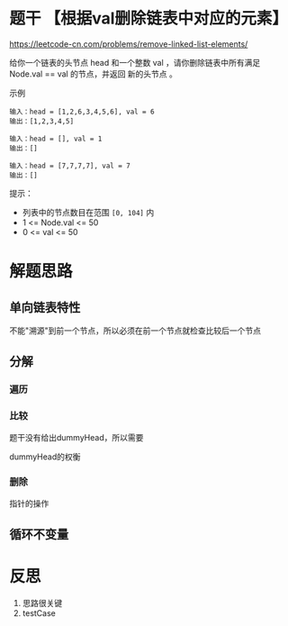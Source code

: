 # 题干 【根据val删除链表中对应的元素】
https://leetcode-cn.com/problems/remove-linked-list-elements/

给你一个链表的头节点 head 和一个整数 val ，请你删除链表中所有满足 Node.val == val 的节点，并返回 新的头节点 。

示例
```
输入：head = [1,2,6,3,4,5,6], val = 6
输出：[1,2,3,4,5]
```
```
输入：head = [], val = 1
输出：[]
```
```
输入：head = [7,7,7,7], val = 7
输出：[]
```
提示：
- 列表中的节点数目在范围 `[0, 104]` 内
- 1 <= Node.val <= 50
- 0 <= val <= 50

# 解题思路
## 单向链表特性
不能"溯源"到前一个节点，所以必须在前一个节点就检查比较后一个节点
## 分解
### 遍历
### 比较
题干没有给出dummyHead，所以需要

dummyHead的权衡
### 删除
指针的操作 
## 循环不变量

# 反思
1. 思路很关键
2. testCase